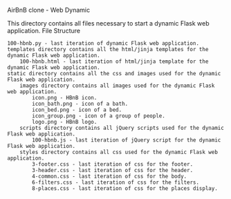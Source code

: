 AirBnB clone - Web Dynamic

This directory contains all files necessary to start a dynamic Flask web application.
File Structure

    100-hbnb.py - last iteration of dynamic Flask web application.
    templates directory contains all the html/jinja templates for the dynamic Flask web application.
        100-hbnb.html - last iteration of html/jinja template for the dynamic Flask web application.
    static directory contains all the css and images used for the dynamic Flask web application.
        images directory contains all images used for the dynamic Flask web application.
            icon.png - HBnB icon.
            icon_bath.png - icon of a bath.
            icon_bed.png - icon of a bed.
            icon_group.png - icon of a group of people.
            logo.png - HBnB logo.
        scripts directory contains all jQuery scripts used for the dynamic Flask web application.
            100-hbnb.js - last iteration of jQuery script for the dynamic Flask web application.
        styles directory contains all css used for the dynamic Flask web application.
            3-footer.css - last iteration of css for the footer.
            3-header.css - last iteration of css for the header.
            4-common.css - last iteration of css for the body.
            6-filters.css - last iteration of css for the filters.
            8-places.css - last iteration of css for the places display.

